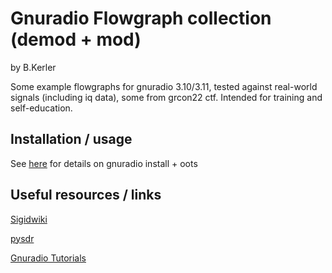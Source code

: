 # Gnuradio Flowgraph collection (demod + mod)
by B.Kerler

Some example flowgraphs for gnuradio 3.10/3.11, tested against real-world signals (including iq data), some from grcon22 ctf.
Intended for training and self-education.

## Installation / usage

See [here](https://github.com/bkerler/gnuradio_install) for details on gnuradio install + oots

## Useful resources / links

[Sigidwiki](https://www.sigidwiki.com/wiki/Signal_Identification_Guide)

[pysdr](https://pysdr.org/)

[Gnuradio Tutorials](https://wiki.gnuradio.org/index.php/Tutorials)
